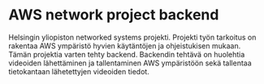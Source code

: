 # AWS network project backend

Helsingin yliopiston networked systems projekti.
Projekti työn tarkoitus on rakentaa AWS ympäristö hyvien käytäntöjen ja ohjeistukisen mukaan.
Tämän projektia varten tehty backend. Backendin tehtävä on huolehtia videoiden lähettäminen ja tallentaminen AWS ympäristöön sekä tallentaa tietokantaan lähetettyjen videoiden tiedot.